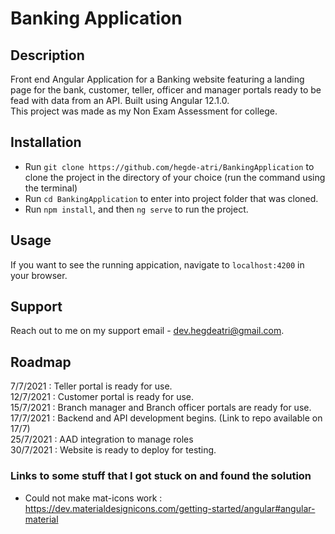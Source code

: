# Banking Application

## Description

Front end Angular Application for a Banking website featuring a landing page for the bank, customer, teller, officer and manager portals ready to be fead with data from an API. Built using Angular 12.1.0.  
This project was made as my Non Exam Assessment for college.

## Installation

- Run `git clone https://github.com/hegde-atri/BankingApplication` to clone the project in the directory of your choice (run the command using the terminal)
- Run `cd BankingApplication` to enter into project folder that was cloned.
- Run `npm install`, and then `ng serve` to run the project.

## Usage

If you want to see the running appication, navigate to `localhost:4200` in your browser.

## Support

Reach out to me on my support email - dev.hegdeatri@gmail.com.

## Roadmap

7/7/2021 : Teller portal is ready for use.  
12/7/2021 : Customer portal is ready for use.  
15/7/2021 : Branch manager and Branch officer portals are ready for use.  
17/7/2021 : Backend and API development begins. (Link to repo available on 17/7)  
25/7/2021 : AAD integration to manage roles  
30/7/2021 : Website is ready to deploy for testing.

### Links to some stuff that I got stuck on and found the solution

- Could not make mat-icons work : <https://dev.materialdesignicons.com/getting-started/angular#angular-material>
